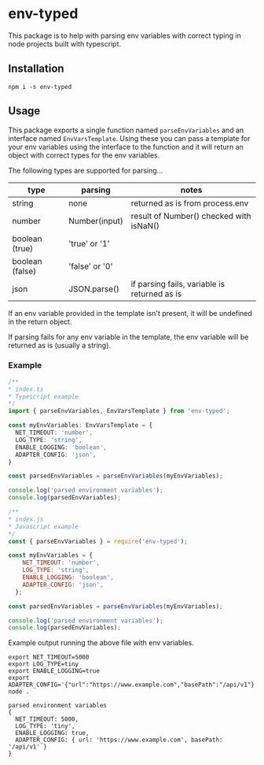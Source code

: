# env-typed

This package is to help with parsing env variables with correct typing in node projects built with typescript.


## Installation 

```
npm i -s env-typed
```

## Usage

This package exports a single function named `parseEnvVariables` and an interface named `EnvVarsTemplate`. Using these you can pass a template for your env variables using the interface to the function and it will return an object with correct types for the env variables.

The following types are supported for parsing...

| type            | parsing        | notes                                         |
|-----------------|----------------|-----------------------------------------------|
| string          | none           | returned as is from process.env               |
| number          | Number(input)  | result of Number() checked with isNaN()       |
| boolean (true)  | 'true' or '1'  |                                               |
| boolean (false) | 'false' or '0' |                                               |
| json            | JSON.parse()   | if parsing fails, variable is returned as is  |

  
If an env variable provided in the template isn't present, it will be undefined in the return object.

If parsing fails for any env variable in the template, the env variable will be returned as is (usually a string).

### Example

```typescript
/**
* index.ts
* Typescript example
*/
import { parseEnvVariables, EnvVarsTemplate } from 'env-typed';

const myEnvVariables: EnvVarsTemplate = {
  NET_TIMEOUT: 'number',
  LOG_TYPE: 'string',
  ENABLE_LOGGING: 'boolean',
  ADAPTER_CONFIG: 'json',
}

const parsedEnvVariables = parseEnvVariables(myEnvVariables);

console.log('parsed environment variables');
console.log(parsedEnvVariables);

```

```javascript
/**
* index.js
* Javascript example
*/
const { parseEnvVariables } = require('env-typed');

const myEnvVariables = {
    NET_TIMEOUT: 'number',
    LOG_TYPE: 'string',
    ENABLE_LOGGING: 'boolean',
    ADAPTER_CONFIG: 'json',
  };  

const parsedEnvVariables = parseEnvVariables(myEnvVariables);

console.log('parsed environment variables');
console.log(parsedEnvVariables);
```

Example output running the above file with env variables.
```
export NET_TIMEOUT=5000
export LOG_TYPE=tiny
export ENABLE_LOGGING=true
export ADAPTER_CONFIG='{"url":"https://www.example.com","basePath":"/api/v1"}'
node .

parsed environment variables
{
  NET_TIMEOUT: 5000,
  LOG_TYPE: 'tiny',
  ENABLE_LOGGING: true,
  ADAPTER_CONFIG: { url: 'https://www.example.com', basePath: '/api/v1' }
}
```
